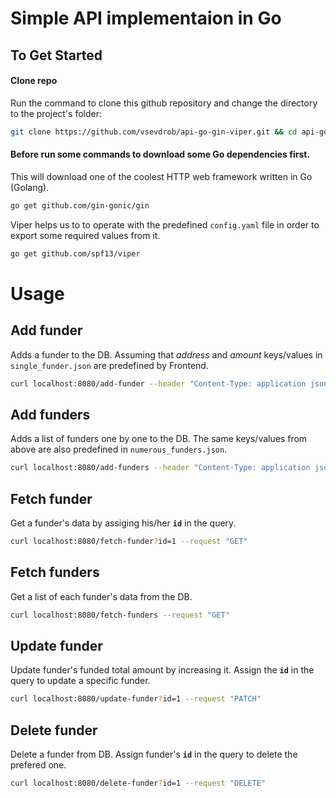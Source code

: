 # Simple API implementaion in Go

## To Get Started
#### Clone repo
Run the command to clone this github repository and change the directory to the project's folder:
```bash
git clone https://github.com/vsevdrob/api-go-gin-viper.git && cd api-go-gin-viper
```
#### Before run some commands to download some Go dependencies first.
This will download one of the coolest HTTP web framework written in Go (Golang).
```bash
go get github.com/gin-gonic/gin
```
Viper helps us to to operate with the predefined `config.yaml` file in order to export some required values from it.
```bash
go get github.com/spf13/viper
```
# Usage 
## Add funder
Adds a funder to the DB. Assuming that *address* and *amount* keys/values in `single_funder.json` are predefined by Frontend.
```bash
curl localhost:8080/add-funder --header "Content-Type: application json" -d @single_funder.json --request "POST"
```
## Add funders
Adds a list of funders one by one to the DB. The same keys/values from above are also predefined in `numerous_funders.json`.
```bash
curl localhost:8080/add-funders --header "Content-Type: application json" -d @numerous_funders.json --request "POST"
```
## Fetch funder
Get a funder's data by assiging his/her **`id`** in the query.
```bash
curl localhost:8080/fetch-funder?id=1 --request "GET"
```
## Fetch funders
Get a list of each funder's data from the DB.
```bash
curl localhost:8080/fetch-funders --request "GET"
```
## Update funder
Update funder's funded total amount by increasing it. Assign the **`id`** in the query to update a specific funder. 
```bash
curl localhost:8080/update-funder?id=1 --request "PATCH"
```
## Delete funder
Delete a funder from DB. Assign funder's **`id`** in the query to delete the prefered one. 
```bash
curl localhost:8080/delete-funder?id=1 --request "DELETE"
```
